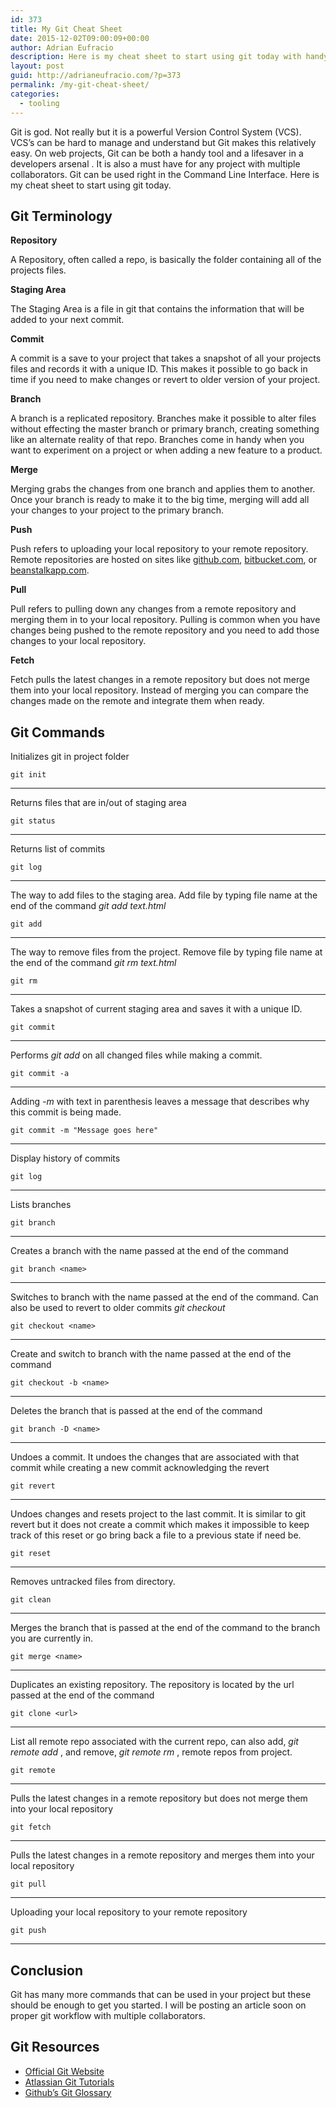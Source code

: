 ```yaml
---
id: 373
title: My Git Cheat Sheet
date: 2015-12-02T09:00:09+00:00
author: Adrian Eufracio
description: Here is my cheat sheet to start using git today with handy commands and terminology.
layout: post
guid: http://adrianeufracio.com/?p=373
permalink: /my-git-cheat-sheet/
categories:
  - tooling
---
```

Git is god. Not really but it is a powerful Version Control System (VCS). VCS&#8217;s can be hard to manage and understand but Git makes this relatively easy. On web projects, Git can be both a handy tool and a lifesaver in a developers arsenal . It is also a must have for any project with multiple collaborators. Git can be used right in the Command Line Interface. Here is my cheat sheet to start using git today.

## Git Terminology

**Repository**
  
A Repository, often called a repo, is basically the folder containing all of the projects files.

**Staging Area**
  
The Staging Area is a file in git that contains the information that will be added to your next commit.

**Commit**
  
A commit is a save to your project that takes a snapshot of all your projects files and records it with a unique ID. This makes it possible to go back in time if you need to make changes or revert to older version of your project.

**Branch**
  
A branch is a replicated repository. Branches make it possible to alter files without effecting the master branch or primary branch, creating something like an alternate reality of that repo. Branches come in handy when you want to experiment on a project or when adding a new feature to a product.

**Merge**
  
Merging grabs the changes from one branch and applies them to another. Once your branch is ready to make it to the big time, merging will add all your changes to your project to the primary branch. 

**Push**
  
Push refers to uploading your local repository to your remote repository. Remote repositories are hosted on sites like <a href="https://github.com/" target="_blank">github.com</a>, <a href="https://bitbucket.org/" target="_blank">bitbucket.com</a>, or <a href="http://beanstalkapp.com/" target="_blank">beanstalkapp.com</a>.

**Pull**
  
Pull refers to pulling down any changes from a remote repository and merging them in to your local repository. Pulling is common when you have changes being pushed to the remote repository and you need to add those changes to your local repository.

**Fetch**
  
Fetch pulls the latest changes in a remote repository but does not merge them into your local repository. Instead of merging you can compare the changes made on the remote and integrate them when ready.

## Git Commands

Initializes git in project folder

    git init

* * *

Returns files that are in/out of staging area

    git status

* * *

Returns list of commits

    git log

* * *

The way to add files to the staging area. Add file by typing file name at the end of the command <i class="code-term">git add text.html</i>

    git add

* * *

The way to remove files from the project. Remove file by typing file name at the end of the command <i class="code-term">git rm text.html</i>

    git rm

* * *

Takes a snapshot of current staging area and saves it with a unique ID.

    git commit

* * *

Performs <i class="code-term">git add</i> on all changed files while making a commit.

    git commit -a

* * *

Adding <i class="code-term">-m</i> with text in parenthesis leaves a message that describes why this commit is being made.

    git commit -m "Message goes here"

* * *

Display history of commits

    git log

* * *

Lists branches

    git branch

* * *

Creates a branch with the name passed at the end of the command

    git branch <name>

* * *

Switches to branch with the name passed at the end of the command. Can also be used to revert to older commits <i class="code-term">git checkout <commit></i>

    git checkout <name>

* * *

Create and switch to branch with the name passed at the end of the command

    git checkout -b <name>

* * *

Deletes the branch that is passed at the end of the command

    git branch -D <name>

* * *

Undoes a commit. It undoes the changes that are associated with that commit while creating a new commit acknowledging the revert

    git revert

* * *

Undoes changes and resets project to the last commit. It is similar to git revert but it does not create a commit which makes it impossible to keep track of this reset or go bring back a file to a previous state if need be.

    git reset

* * *

Removes untracked files from directory.

    git clean

* * *

Merges the branch that is passed at the end of the command to the branch you are currently in.

    git merge <name>

* * *

Duplicates an existing repository. The repository is located by the url passed at the end of the command

    git clone <url>

* * *

List all remote repo associated with the current repo, can also add, <i class="code-term">git remote add <name></i>, and remove, <i class="code-term">git remote rm <name></i>, remote repos from project.

    git remote

* * *

Pulls the latest changes in a remote repository but does not merge them into your local repository

    git fetch

* * *

Pulls the latest changes in a remote repository and merges them into your local repository

    git pull

* * *

Uploading your local repository to your remote repository

    git push

* * *

## Conclusion

Git has many more commands that can be used in your project but these should be enough to get you started. I will be posting an article soon on proper git workflow with multiple collaborators. 

## Git Resources

  * <a href="https://git-scm.com/" target="_blank">Official Git Website</a>
  * <a href="https://www.atlassian.com/git/tutorials" target="_blank">Atlassian Git Tutorials</a>
  * <a href="https://help.github.com/articles/github-glossary/" target="_blank">Github&#8217;s Git Glossary</a>